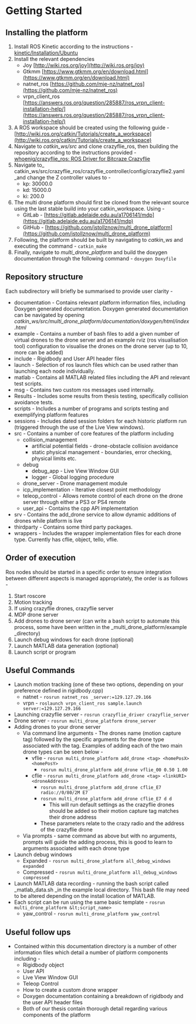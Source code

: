 # Getting Started


## Installing the platform



1. Install ROS Kinetic according to the instructions - [kinetic/Installation/Ubuntu](http://wiki.ros.org/kinetic/Installation/Ubuntu)
2. Install the relevant dependencies
    *   Joy [http://wiki.ros.org/joy](http://wiki.ros.org/joy)
    *   Gtkmm [https://www.gtkmm.org/en/download.html](https://www.gtkmm.org/en/download.html)
    *   natnet_ros [https://github.com/mje-nz/natnet_ros](https://github.com/mje-nz/natnet_ros)
    *   vrpn_client_ros [https://answers.ros.org/question/285887/ros_vrpn_client-installation-help/](https://answers.ros.org/question/285887/ros_vrpn_client-installation-help/)
3. A ROS workspace should be created using the following guide - [http://wiki.ros.org/catkin/Tutorials/create_a_workspace](http://wiki.ros.org/catkin/Tutorials/create_a_workspace)
4. Navigate to _catkin_ws/src_ and clone crazyflie_ros, then building the repository according to the instructions provided - [whoenig/crazyflie_ros: ROS Driver for Bitcraze Crazyflie](https://github.com/whoenig/crazyflie_ros)
5. Navigate to_ catkin_ws/src/crazyflie_ros/crazyflie_controller/config/crazyflie2.yaml _and change the Z controller values to -
    * kp: 30000.0
    * kd: 15000.0
    * ki: 200.0
6. The multi drone platform should first be cloned from the relevant source using the last stable build into your catkin_workspace. Using -
    * GitLab - [https://gitlab.adelaide.edu.au/a1706141/mdp](https://gitlab.adelaide.edu.au/a1706141/mdp)
    * GitHub - [https://github.com/jstollznow/multi_drone_platform](https://github.com/jstollznow/multi_drone_platform)
7. Following, the platform should be built by navigating to _catkin_ws_ and executing the command - `catkin_make`
8. Finally, navigate to _multi_drone_platform_ and build the doxygen documentation through the following command - `doxygen Doxyfile`


## Repository structure

Each subdirectory will briefly be summarised to provide user clarity - 



*   documentation - Contains relevant platform information files, including Doxygen generated documentation. Doxygen generated documentation can be navigated by opening _catkin_ws/src/multi_drone_platform/documentation/doxygen/html/index.html_
*   example - Contains a number of bash files to add a given number of virtual drones to the drone server and an example rviz (ros visualisation tool) configuration to visualise the drones on the drone server (up to 10, more can be added)
*   include - Rigidbody and User API header files
*   launch - Selection of ros launch files which can be used rather than launching each node individually.
*   matlab - Contains all MATLAB related files including the API and relevant test scripts.
*   msg - Contains two custom ros messages used internally.
*   Results - Includes some results from thesis testing, specifically collision avoidance tests.
*   scripts - Includes a number of programs and scripts testing and exemplifying platform features
*   sessions - Includes dated session folders for each historic platform run (triggered through the use of the Live View windows).
*   src - Contains a number of core features of the platform including
    *   collision_management
        *   artificial potential fields - drone-obstacle collision avoidance
        *   static physical management - boundaries, error checking, physical limits etc.
    *   debug
        *   debug_app - Live View Window GUI
        *   logger - Global logging procedure
    *   drone_server - Drone management module
    *   icp_implementation - Iterative closest point methodology
    *   teleop_control - Allows remote control of each drone on the drone server through either a PS3 or PS4 remote
    *   user_api - Contains the cpp API implementation
*   srv - Contains the add_drone service to allow dynamic additions of drones while platform is live
*   thirdparty - Contains some third party packages.
*   wrappers - Includes the wrapper implementation files for each drone type. Currently has cflie, object, tello, vflie.


## Order of execution

Ros nodes should be started in a specific order to ensure integration between different aspects is managed appropriately, the order is as follows -



1. Start roscore
2. Motion tracking
3. If using crazyflie drones, crazyflie server
4. MDP drone server
5. Add drones to drone server (can write a bash script to automate this process, some have been written in the _multi_drone_platform/example _directory)
6. Launch debug windows for each drone (optional)
7. Launch MATLAB data generation (optional)
8. Launch script or program


## Useful Commands



*   Launch motion tracking (one of these two options, depending on your preference defined in rigidbody.cpp)
    *   natnet - `rosrun natnet_ros _server:=129.127.29.166`
    *   vrpn - `roslaunch vrpn_client_ros sample.launch server:=129.127.29.166`
*   Launching crazyflie server - `rosrun crazyflie_driver crazyflie_server`
*   Drone server - `rosrun multi_drone_platform drone_server`
*   Adding drones to your drone server
    *   Via command line arguments - The drones name (motion capture tag) followed by the specific arguments for the drone type associated with the tag. Examples of adding each of the two main drone types can be seen below -
        *   vflie - `rosrun multi_drone_platform add_drone <tag> <homePosX> <homePosY>`
            *   `rosrun multi_drone_platform add_drone vflie_00 0.50 1.00`
        *   cflie - `rosrun multi_drone_platform add_drone <tag> <linkURI> <droneAddress>`
            *   `rosrun multi_drone_platform add_drone cflie_E7 radio://0/80/2M E7`
            *   `rosrun multi_drone_platform add_drone cflie_E7 d d `
                *   This will run default settings as the crazyflie drones should be added so their motion capture tag matches their drone address
            *   These parameters relate to the crazy radio and the address of the crazyflie drone
    *   Via prompts - same command as above but with no arguments, prompts will guide the adding process, this is good to learn to arguments associated with each drone type
*   Launch debug windows 
    *   Expanded - `rosrun multi_drone_platform all_debug_windows expanded`
    *   Compressed - `rosrun multi_drone_platform all_debug_windows compressed`
*   Launch MATLAB data recording - running the bash script called _matlab_data.sh _in the example local directory. This bash file may need to be altered depending on the install location of MATLAB.
*   Each script can be run using the same basic template - `rosrun multi_drone_platform &lt;script_name> `
    *   yaw_control - `rosrun multi_drone_platform yaw_control`


## Useful follow ups



*   Contained within this documentation directory is a number of other information files which detail a number of platform components including - 
    *   Rigidbody object
    *   User API
    *   Live View Window GUI
    *   Teleop Control
    *   How to create a custom drone wrapper
    *   Doxygen documentation containing a breakdown of rigidbody and the user API header files
    *   Both of our thesis contain thorough detail regarding various components of the platform

